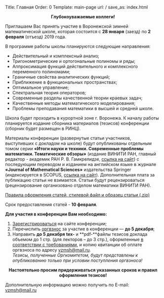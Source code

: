 Title: Главная
Order: 0
Template: main-page
url: /
save_as: index.html

**<center>Глубокоуважаемые коллеги!</center>**

Приглашаем Вас принять участие в Воронежской зимней математической школе, которая состоится с **28 января** (заезд) по **2 февраля** (отъезд) 2019 года.

В программе работы школы планируются следующие направления:

* Действительный и комплексный анализ;
* Тригонометрические и ортогональные полиномы и ряды;
* Аппроксимация функций действительного и комплексного переменного полиномами;
* Граничные свойства аналитических функций;
* Приближение в функциональных пространствах;
* Оптимальное управление;
* Спектральная теория операторов;
* Современные разделы качественной теории краевых задач;
* Качественные методы математического моделирования;
* Проблемы преподавания математики в высшей и средней школе.

Школа будет проходить в курортной зоне г. Воронежа. К началу работы планируется издание сборника материалов (тезисов) конференции (сборник будет размещен в РИНЦ).

Материалы конференции (развернутые статьи участников, выступивших с докладом на школе) будут опубликованы отдельным томом серии **«Итоги науки и техники. Современные проблемы математики. Тематические обзоры»** (издание ВИНИТИ РАН, главный редактор - академик РАН Р. В. Гамкрелидзе, [ссылка на сайт](http://www.mathnet.ru/php/journal.phtml?jrnid=into&option_lang=rus)) с последующим переводом и изданием на английском языке в журнале **«Journal of Mathematical Sciences»** издательства Springer (индексируется в SCOPUS, [ссылка на сайт](http://link.springer.com/journal/10958)). Дополнительная плата за публикацию статьи не взимается. Статьи будут рецензироваться (рецензирование организовано отделом математики ВИНИТИ РАН).

[Правила оформления статей, стилевой файл и образец статьи (.zip)](files/Instruction.zip)

Срок предоставления статей - **10 февраля**.

**Для участия в конференции Вам необходимо:**

1. [Зарегистрироваться](/registration) на сайте конференции;
2. Перечислить [оргвзнос](/contribution) за участие в конференции — **до 5 декабря**;
3. Направить **до 5 декабря** **tex-** и **pdf-**файлы тезисов доклада объемом до 1 стр. (для лекторов – до 3 стр.), оформленные [в соответствии с требованиями](/rules), и копию квитанции об оплате оргвзноса по адресу [vzmsh@mail.ru](mailto:vzmsh@mail.ru).  
*Тезисы, полученные Оргкомитетом, будут представлены к опубликованию только при условии поступления оргвзноса!*

**<center>Настоятельно просим придерживаться указанных сроков и правил оформления тезисов!</center>**

Дополнительную информацию можно получить по E-mail: [vzmsh@mail.ru](mailto:vzmsh@mail.ru)
